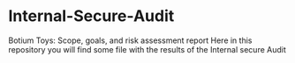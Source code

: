 # Internal-Secure-Audit
Botium Toys: Scope, goals, and risk assessment  report
Here in this repository you will find some file with the results of the Internal secure Audit
